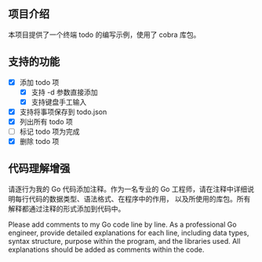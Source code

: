 ## 项目介绍

本项目提供了一个终端 todo 的编写示例，使用了 cobra 库包。

## 支持的功能

- [x] 添加 todo 项
  - [x] 支持 -d 参数直接添加
  - [x] 支持键盘手工输入
- [x] 支持将事项保存到 todo.json
- [x] 列出所有 todo 项
- [ ] 标记 todo 项为完成
- [x] 删除 todo 项

## 代码理解增强

请逐行为我的 Go 代码添加注释。作为一名专业的 Go 工程师，请在注释中详细说明每行代码的数据类型、语法格式、在程序中的作用，
以及所使用的库包。所有解释都通过注释的形式添加到代码中。

Please add comments to my Go code line by line. As a professional Go engineer,
provide detailed explanations for each line, including data types, syntax structure,
purpose within the program, and the libraries used.
All explanations should be added as comments within the code.